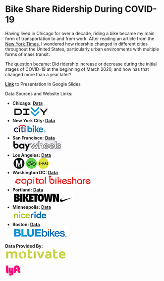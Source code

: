 # Bike Share Ridership During COVID-19
Having lived in Chicago for over a decade, riding a bike became my main form of transportation to and from work. After reading an article from the [New York Times](https://www.nytimes.com/2020/03/14/nyregion/coronavirus-nyc-bike-commute.html
), I wondered how ridership changed in different cities throughout the United States, particularly urban environments with multiple forms of mass transit. 

The question became: Did ridership increase or decrease during the initial stages of COVID-19 at the beginning of March 2020, and how has that changed more than a year later?

[**Link**](https://docs.google.com/presentation/d/178ULE6q6kWReSwQz3VcRTC91yKuVt5MiZrmko5m3J7E/edit?usp=sharing) to Presentation In Google Slides

Data Sources and Website Links:
- **Chicago:** [**Data**](https://divvy-tripdata.s3.amazonaws.com/index.html)<br>
[![divvy](./assets/divvy.png)](https://www.divvybikes.com/)
- **New York City:** [**Data**](https://s3.amazonaws.com/tripdata/index.html)<br>
[![citi](./assets/citi.png)](https://account.citibikenyc.com/access-plans)
- **San Francisco:** [**Data**](https://s3.amazonaws.com/baywheels-data/index.html)<br>
[![bay](./assets/baywheels.png)](https://www.lyft.com/bikes/bay-wheels)
- **Los Angeles:** [**Data**](https://bikeshare.metro.net/about/data/)<br>
[![metro](./assets/metro.png)](https://bikeshare.metro.net/)
- **Washington DC:** [**Data**](https://s3.amazonaws.com/capitalbikeshare-data/index.html)<br>
[![capital](./assets/capitalbikeshare.png)](https://www.capitalbikeshare.com/)
- **Portland:** [**Data**](https://s3.amazonaws.com/biketown-tripdata-public/index.html)<br>
[![pdx](./assets/biketown.png)](https://account.biketownpdx.com/access-plans)
- **Minneapolis:** [**Data**](https://s3.amazonaws.com/niceride-data/index.html)<br>
[![niceride](./assets/niceride.png)](https://account.niceridemn.com/access-plans)
- **Boston:** [**Data**](https://s3.amazonaws.com/hubway-data/index.html)<br>
[![bluebike](./assets/bluebike.png)](https://www.bluebikes.com/)

**Data Provided By:**<br>
[![motivate](./assets/motivate2.png)](https://www.motivateco.com/) <br>

[![lyft](./assets/lyft.png)](https://www.lyft.com/bikes) <br>
















